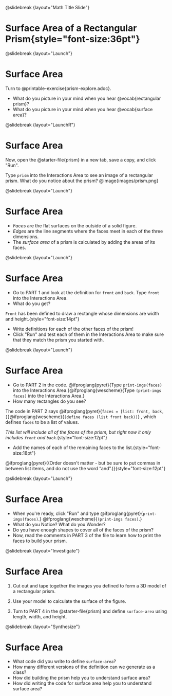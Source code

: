 @slidebreak
{layout="Math Title Slide"}
# Surface Area of a Rectangular Prism{style="font-size:36pt"}

<!--
To learn more about how to use PearDeck, and how to view the embedded links on these slides without going into present mode visit https://help.peardeck.com/en
-->
@slidebreak
{layout="Launch"}
# Surface Area


Turn to @printable-exercise{prism-explore.adoc}. 
- What do you picture in your mind when you hear @vocab{rectangular prism}?
- What do you picture in your mind when you hear @vocab{surface area}?

@slidebreak
{layout="LaunchR"}
# Surface Area

Now, open the @starter-file{prism} in a new tab, save a copy, and click "Run".

Type `prism` into the Interactions Area to see an image of a rectangular prism. What do you notice about the prism? 
@image{images/prism.png}

@slidebreak
{layout="Launch"}
# Surface Area

- *Faces* are the flat surfaces on the outside of a solid figure. 
- *Edges* are the line segments where the faces meet in each of the three dimensions. 
- The *surface area* of a prism is calculated by adding the areas of its faces. 

@slidebreak
{layout="Launch"}
# Surface Area

- Go to PART 1 and look at the definition for `front` and `back`. Type `front` into the Interactions Area. 
- What do you get?

`Front` has been defined to draw a rectangle whose dimensions are width and height.{style="font-size:14pt"}

- Write definitions for each of the other faces of the prism!
- Click "Run" and test each of them in the Interactions Area to make sure that they match the prism you started with.

@slidebreak
{layout="Launch"}
# Surface Area

- Go to PART 2 in the code. @ifproglang{pyret}{Type `print-imgs(faces)` into the Interactions Area.}@ifproglang{wescheme}{Type `(print-imgs faces)` into the Interactions Area.}  
- How many rectangles do you see?

The code in PART 2 says @ifproglang{pyret}{`faces = [list: front, back, ]`}@ifproglang{wescheme}{`(define faces (list front back))`} , which defines `faces` to be a list of values. 

_This list will include all of the faces of the prism, but right now it only includes `front` and `back`._{style="font-size:12pt"} 

- Add the names of each of the remaining faces to the list.{style="font-size:18pt"}  

@ifproglang{pyret}{(Order doesn't matter - but be sure to put commas in between list items, and do not use the word “and”.)}{style="font-size:12pt"}


@slidebreak
{layout="Launch"}
# Surface Area

- When you're ready, click "Run" and type
@ifproglang{pyret}{`print-imgs(faces)`.}
@ifproglang{wescheme}{`(print-imgs faces)`.} 
- What do you Notice? What do you Wonder?
- Do you have enough shapes to cover all of the faces of the prism?
- Now, read the comments in PART 3 of the file to learn how to print the faces to build your prism.


@slidebreak
{layout="Investigate"}
# Surface Area

1. Cut out and tape together the images you defined to form a 3D model of a rectangular prism. 

1. Use your model to calculate the surface of the figure.

1. Turn to PART 4 in the @starter-file{prism} and define `surface-area` using length, width, and height.

<!--
Labeling the shapes with face names and/or area before taping them together may be helpful for some students. Printing two copies of the file (one to cut and one to write on) might also be useful!
-->

@slidebreak
{layout="Synthesize"}
# Surface Area

- What code did you write to define `surface-area`? 
- How many different versions of the definition can we generate as a class?
- How did building the prism help you to understand surface area?
- How did writing the code for surface area help you to understand surface area?

<!--
@ifproglang{pyret}{
Three possible correct ways to define surface area are:

- `surface-area = A-front + A-back + A-left + A-right + A-top + A-bottom`
- `surface-area = (2 * A-front) + (2 * A-left) + (2 * A-top)`
- `surface-area = 2 (A-front + A-left + A-top)`
}
-->	
